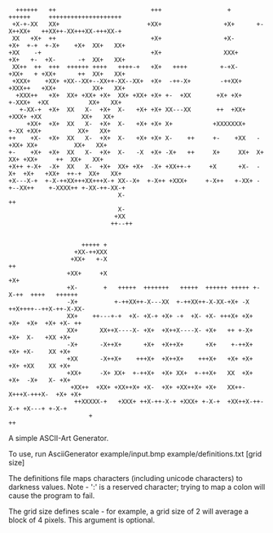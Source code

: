      ++++++   ++                          +++                  +         ++++++     ++++++++++++++++++++  
     +X-+-XX   XX+                        +XX+                 +X+      +-X++XX+   ++XX++-XX+++XX-+++XX-+  
     XX   +X+  ++                          +X+                 +X-      +X+  +-+  +-X+    +X+  XX+   XX+   
    +XX    -+                              +X+                 XXX+     +X+   +-  +X-      -+  XX+   XX+   
     XX++  ++  +++  ++++++ ++++   ++++-+   +X+   ++++         +-+X-     +XX+   + +XX+      ++  XX+   XX+   
     +XXX+    +XX+ +XX--XX+--XX++-XX--XX+  +X+  -++-X+        -++XX+    +XXX++   +XX+          XX+   XX+   
      +XXX++   +X+  XX+ +XX+ +X+  XX+ +XX+ +X+ +-  +XX       +X+ +X+     +-XXX+  +XX           XX+   XX+   
       +-XX-+  +X+  XX   X-  +X+  X-   +X+ +X+ XX---XX       ++  +XX+      +XXX+ +XX           XX+   XX+   
         +XX+  +X+  XX   X-  +X+  X-   +X+ +X+ X+           +XXXXXXX+       +-XX +XX+          XX+   XX+   
    ++    +X-  +X+  XX   X-  +X+  X-   +X+ +X+ X-    ++     +-    +XX   -    +XX+ XX+          XX+   XX+   
    +-    +X+  +X+  XX   X-  +X+  X-   -X  +X+ -X+   ++     X+     XX+  X+    XX+ +XX+     ++  XX+   XX+   
    +X++ +-X+  -X+  XX   X-  +X+  XX+ +X+  -X+ +XX++-+     +X      +X-  -X+  +X+   +XX+  ++-+  XX+   XX+   
    +X---X-+  +-X-++XX+++XX+++X-+ XX--X+  +-X++ +XXX+     +-X++   +-XX+ -+--XX++    +-XXXX++ +-XX-++-XX-+  
                                  X-                                                   ++                  
                                  X-                                                                       
                                 +XX                                                                       
                                ++--++                                                                     
                                                                                                           
                                                                                                           
                        +++++ +                                                                            
                      +XX-++XXX                                                                            
                     +XX+   +-X                                          ++                                
                    +XX+     +X                                         +X+                                
                    +X-       +   +++++  +++++++   +++++  ++++++ +++++ +-X-++  ++++   ++++++               
                    -X+          +-++XX++-X---XX  +-++XX++-X-XX-+X+ -X ++X++++--++X-++-X-XX-               
                    XX+    ++---+-+  +X- +X-+ +X+ -+  +X- +X- +++X+ +X+ +X+  +X+  +X+ +X- ++               
                    XX+      XX++X----X- +X+  +X++X----X- +X+   ++ +-X+ +X+  X-   +XX +X+                  
                    -X+      -X++X+      +X+  +X++X+      +X+    +-++X+ +X+ +X-    XX +X+                  
                    +XX      -X++X+    +++X+  +X++X+    +++X+   +X+ +X+ +X+ +XX    XX +X+                  
                    +XX+     -X+ XX+  +-++X+  +X+ XX+  +-++X+   XX  +X+ +X+  -X+   X- +X+                  
                     +XX++  +XX+ +XX++X+ +X-  +X+ +XX++X+ +X+   XX++-X+++X-+++X-  +X+ +X+                  
                      ++XXXXX-+   +XXX+ ++X-++-X-+ +XXX+ +-X-+  +XX++X-++-X-+ +X---+ +-X-+                 
                          +                                                     ++                         

A simple ASCII-Art Generator.

To use, run AsciiGenerator example/input.bmp example/definitions.txt [grid size]

The definitions file maps characters (including unicode characters) to darkness values. Note - ':' is a reserved character; trying to map a colon will cause the program to fail.

The grid size defines scale - for example, a grid size of 2 will average a block of 4 pixels. This argument is optional.
